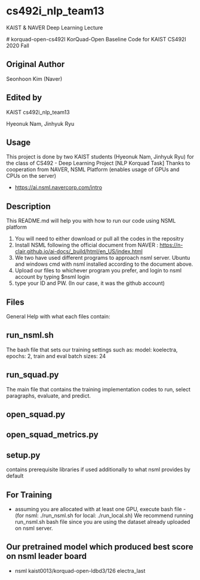 # cs492i_nlp_team13
KAIST & NAVER Deep Learning Lecture

\# korquad-open-cs492I
KorQuad-Open Baseline Code for KAIST CS492I 2020 Fall

## Original Author
Seonhoon Kim (Naver)

## Edited by
KAIST cs492i_nlp_team13

Hyeonuk Nam, Jinhyuk Ryu

## Usage
This project is done by two KAIST students (Hyeonuk Nam, Jinhyuk Ryu)
for the class of CS492 - Deep Learning Project [NLP Korquad Task]
Thanks to cooperation from NAVER, NSML Platform (enables usage of GPUs and CPUs on the server)
 - https://ai.nsml.navercorp.com/intro

## Description
This README.md will help you with how to run our code using NSML platform

1. You will need to either download or pull all the codes in the repositry
2. Install NSML following the official document from NAVER : https://n-clair.github.io/ai-docs/_build/html/en_US/index.html
3. We two have used different programs to approach nsml server. Ubuntu and windows cmd with nsml installed according to the document above.
4. Upload our files to whichever program you prefer, and login to nsml account by typing $nsml login
5. type your ID and PW. (In our case, it was the github account)

## Files
General Help with what each files contain:

run_nsml.sh
- 
The bash file that sets our training settings such as:
model: koelectra,  epochs: 2,  train and eval batch sizes: 24

run_squad.py
- 
The main file that contains the training implementation codes to run, select paragraphs, evaluate, and predict.

open_squad.py
- 


open_squad_metrics.py
- 


setup.py
- 
contains prerequisite libraries if used additionally to what nsml provides by default

## For Training
 - assuming you are allocated with at least one GPU, execute bash file - (for nsml: ./run_nsml.sh   for local: ./run_local.sh)
We recommend running run_nsml.sh bash file since you are using the dataset already uploaded on nsml server.

## Our pretrained model which produced best score on nsml leader board
 - nsml kaist0013/korquad-open-ldbd3/126 electra_last

